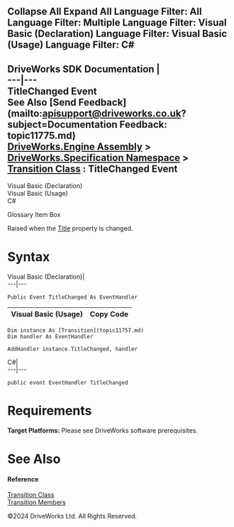        

 Collapse All Expand All  Language Filter: All  Language Filter: Multiple  Language Filter: Visual Basic (Declaration) Language Filter: Visual Basic (Usage) Language Filter: C#  
---  
DriveWorks SDK Documentation  |   
---|---  
TitleChanged Event   
See Also [Send Feedback](mailto:apisupport@driveworks.co.uk?subject=Documentation Feedback: topic11775.md)  
[DriveWorks.Engine Assembly](topic2156.md) > [DriveWorks.Specification Namespace](topic10764.md) > [Transition Class](topic11757.md) : TitleChanged Event  
---  
  
Visual Basic (Declaration)    
Visual Basic (Usage)    
C# 

Glossary Item Box

Raised when the [Title](topic11771.md) property is changed. 

# Syntax

Visual Basic (Declaration)|   
---|---  
      
    
    Public Event TitleChanged As EventHandler  
  
Visual Basic (Usage)| Copy Code  
---|---  
      
    
    Dim instance As [Transition](topic11757.md)
    Dim handler As EventHandler
     
    AddHandler instance.TitleChanged, handler  
  
C#|   
---|---  
      
    
    public event EventHandler TitleChanged  
  
# Requirements

**Target Platforms:** Please see DriveWorks software prerequisites.

# See Also

#### Reference

[Transition Class](topic11757.md)   
[Transition Members](topic11758.md)

©2024 DriveWorks Ltd. All Rights Reserved.
